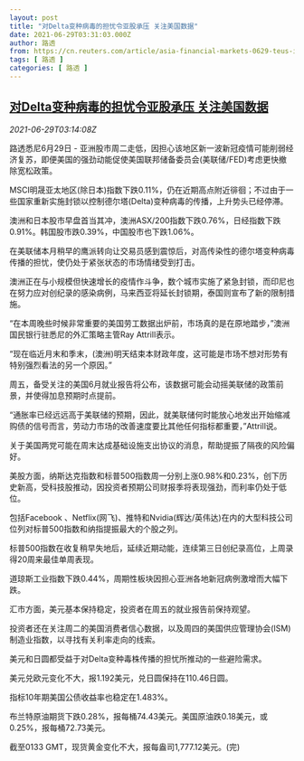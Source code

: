 ```yaml
---
layout: post
title: "对Delta变种病毒的担忧令亚股承压 关注美国数据"
date: 2021-06-29T03:31:03.000Z
author: 路透
from: https://cn.reuters.com/article/asia-financial-markets-0629-teus-idCNKCS2E509O
tags: [ 路透 ]
categories: [ 路透 ]
---
```

<!--1624937463000-->
[对Delta变种病毒的担忧令亚股承压 关注美国数据](https://cn.reuters.com/article/asia-financial-markets-0629-teus-idCNKCS2E509O)
------

<div>
<div><i>2021-06-29T03:14:08Z</i></div><p>路透悉尼6月29日 - 亚洲股市周二走低，因担心该地区新一波新冠疫情可能削弱经济复苏，即便美国的强劲动能促使美国联邦储备委员会(美联储/FED)考虑更快撤除宽松政策。</p><p>MSCI明晟亚太地区(除日本)指数下跌0.11%，仍在近期高点附近徘徊；不过由于一些国家重新实施封锁以控制德尔塔(Delta)变种病毒的传播，上升势头已经停滞。</p><p>澳洲和日本股市早盘首当其冲，澳洲ASX/200指数下跌0.76%，日经指数下跌0.91%。韩国股市跌0.39%，中国股市也下跌1.06%。</p><p>在美联储本月稍早的鹰派转向让交易员感到震惊后，对高传染性的德尔塔变种病毒传播的担忧，使仍处于紧张状态的市场情绪受到打击。</p><p>澳洲正在与小规模但快速增长的疫情作斗争，数个城市实施了紧急封锁，而印尼也在努力应对创纪录的感染病例，马来西亚将延长封锁期，泰国则宣布了新的限制措施。</p><p>“在本周晚些时候非常重要的美国劳工数据出炉前，市场真的是在原地踏步，”澳洲国民银行驻悉尼的外汇策略主管Ray Attrill表示。</p><p>“现在临近月末和季末，(澳洲)明天结束本财政年度，这可能是市场不想对形势有特别强烈看法的另一个原因。”</p><p>周五，备受关注的美国6月就业报告将公布，该数据可能会动摇美联储的政策前景，并使得加息预期时点提前。</p><p>“通胀率已经远远高于美联储的预期，因此，就美联储何时能放心地发出开始缩减购债的信号而言，劳动力市场的改善速度要比其他任何指标都重要，”Attrill说。</p><p>关于美国两党可能在周末达成基础设施支出协议的消息，帮助提振了隔夜的风险偏好。</p><p>美股方面，纳斯达克指数和标普500指数周一分别上涨0.98%和0.23%，创下历史新高，受科技股推动，因投资者预期公司财报季将表现强劲，而利率仍处于低位。</p><p>包括Facebook 、Netflix(网飞)、推特和Nvidia(辉达/英伟达)在内的大型科技公司位列对标普500指数和纳指提振最大的个股之列。</p><p>标普500指数在收复稍早失地后，延续近期动能，连续第三日创纪录高位，上周录得20周来最佳单周表现。</p><p>道琼斯工业指数下跌0.44%，周期性板块因担心亚洲各地新冠病例激增而大幅下跌。</p><p>汇市方面，美元基本保持稳定，投资者在周五的就业报告前保持观望。</p><p>投资者还在关注周二的美国消费者信心数据，以及周四的美国供应管理协会(ISM)制造业指数，以寻找有关利率走向的线索。</p><p>美元和日圆都受益于对Delta变种毒株传播的担忧所推动的一些避险需求。</p><p>美元兑欧元变化不大，报1.192美元，兑日圆保持在110.46日圆。</p><p>指标10年期美国公债收益率也稳定在1.483%。</p><p>布兰特原油期货下跌0.28%，报每桶74.43美元。美国原油跌0.18美元，或0.25%，报每桶72.73美元。</p><p>截至0133 GMT，现货黄金变化不大，报每盎司1,777.12美元。(完)</p>
</div>

